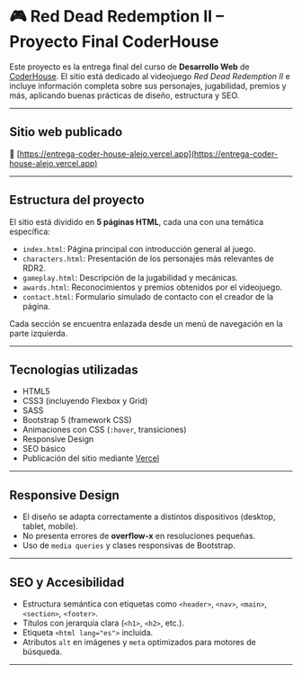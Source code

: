# 🎮 Red Dead Redemption II – Proyecto Final CoderHouse

Este proyecto es la entrega final del curso de **Desarrollo Web** de [CoderHouse](https://www.coderhouse.com/). El sitio está dedicado al videojuego *Red Dead Redemption II* e incluye información completa sobre sus personajes, jugabilidad, premios y más, aplicando buenas prácticas de diseño, estructura y SEO.

---

## Sitio web publicado

🔗  [https://entrega-coder-house-alejo.vercel.app](https://entrega-coder-house-alejo.vercel.app)

---

##  Estructura del proyecto

El sitio está dividido en **5 páginas HTML**, cada una con una temática específica:

- `index.html`: Página principal con introducción general al juego.
- `characters.html`: Presentación de los personajes más relevantes de RDR2.
- `gameplay.html`: Descripción de la jugabilidad y mecánicas.
- `awards.html`: Reconocimientos y premios obtenidos por el videojuego.
- `contact.html`: Formulario simulado de contacto con el creador de la página.

Cada sección se encuentra enlazada desde un menú de navegación en la parte izquierda.

---

##  Tecnologías utilizadas

- HTML5
- CSS3 (incluyendo Flexbox y Grid)
- SASS
- Bootstrap 5 (framework CSS)
- Animaciones con CSS (`:hover`, transiciones)
- Responsive Design
- SEO básico
- Publicación del sitio mediante [Vercel](https://vercel.com/)

---

## Responsive Design

- El diseño se adapta correctamente a distintos dispositivos (desktop, tablet, mobile).
- No presenta errores de **overflow-x** en resoluciones pequeñas.
- Uso de `media queries` y clases responsivas de Bootstrap.

---

##  SEO y Accesibilidad

- Estructura semántica con etiquetas como `<header>`, `<nav>`, `<main>`, `<section>`, `<footer>`.
- Títulos con jerarquía clara (`<h1>`, `<h2>`, etc.).
- Etiqueta `<html lang="es">` incluida.
- Atributos `alt` en imágenes y `meta` optimizados para motores de búsqueda.

---

